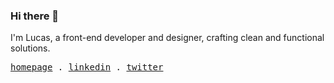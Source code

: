 ### Hi there 👋

I'm Lucas, a front-end developer and designer, crafting clean and functional solutions.

<samp>
    <a href="https://lucaspassini.dev">homepage</a> .
    <a href="https://www.linkedin.com/in/lucaspassini">linkedin</a> .
    <a href="https://twitter.com/lucaspassini_">twitter</a> 
</samp>

